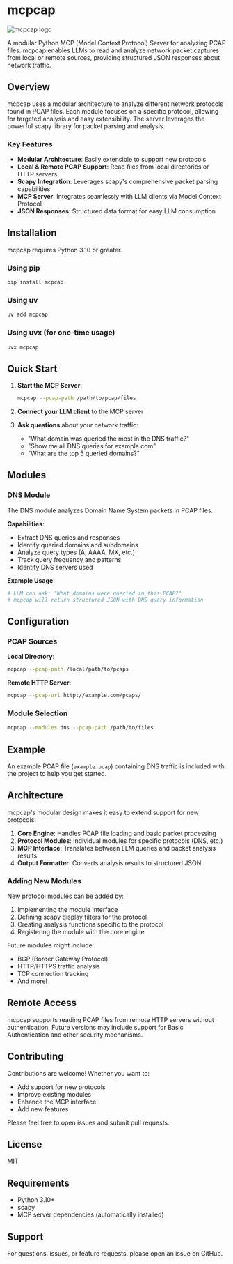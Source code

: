 # mcpcap

![mcpcap logo](https://raw.githubusercontent.com/danohn/mcpcap/main/readme-assets/logo.png)

A modular Python MCP (Model Context Protocol) Server for analyzing PCAP files. mcpcap enables LLMs to read and analyze network packet captures from local or remote sources, providing structured JSON responses about network traffic.

## Overview

mcpcap uses a modular architecture to analyze different network protocols found in PCAP files. Each module focuses on a specific protocol, allowing for targeted analysis and easy extensibility. The server leverages the powerful scapy library for packet parsing and analysis.

### Key Features

- **Modular Architecture**: Easily extensible to support new protocols
- **Local & Remote PCAP Support**: Read files from local directories or HTTP servers
- **Scapy Integration**: Leverages scapy's comprehensive packet parsing capabilities
- **MCP Server**: Integrates seamlessly with LLM clients via Model Context Protocol
- **JSON Responses**: Structured data format for easy LLM consumption

## Installation

mcpcap requires Python 3.10 or greater.

### Using pip

```bash
pip install mcpcap
```

### Using uv

```bash
uv add mcpcap
```

### Using uvx (for one-time usage)

```bash
uvx mcpcap
```

## Quick Start

1. **Start the MCP Server**:

   ```bash
   mcpcap --pcap-path /path/to/pcap/files
   ```

2. **Connect your LLM client** to the MCP server

3. **Ask questions** about your network traffic:
   - "What domain was queried the most in the DNS traffic?"
   - "Show me all DNS queries for example.com"
   - "What are the top 5 queried domains?"

## Modules

### DNS Module

The DNS module analyzes Domain Name System packets in PCAP files.

**Capabilities**:

- Extract DNS queries and responses
- Identify queried domains and subdomains
- Analyze query types (A, AAAA, MX, etc.)
- Track query frequency and patterns
- Identify DNS servers used

**Example Usage**:

```python
# LLM can ask: "What domains were queried in this PCAP?"
# mcpcap will return structured JSON with DNS query information
```

## Configuration

### PCAP Sources

**Local Directory**:

```bash
mcpcap --pcap-path /local/path/to/pcaps
```

**Remote HTTP Server**:

```bash
mcpcap --pcap-url http://example.com/pcaps/
```

### Module Selection

```bash
mcpcap --modules dns --pcap-path /path/to/files
```

## Example

An example PCAP file (`example.pcap`) containing DNS traffic is included with the project to help you get started.

## Architecture

mcpcap's modular design makes it easy to extend support for new protocols:

1. **Core Engine**: Handles PCAP file loading and basic packet processing
2. **Protocol Modules**: Individual modules for specific protocols (DNS, etc.)
3. **MCP Interface**: Translates between LLM queries and packet analysis results
4. **Output Formatter**: Converts analysis results to structured JSON

### Adding New Modules

New protocol modules can be added by:

1. Implementing the module interface
2. Defining scapy display filters for the protocol
3. Creating analysis functions specific to the protocol
4. Registering the module with the core engine

Future modules might include:

- BGP (Border Gateway Protocol)
- HTTP/HTTPS traffic analysis
- TCP connection tracking
- And more!

## Remote Access

mcpcap supports reading PCAP files from remote HTTP servers without authentication. Future versions may include support for Basic Authentication and other security mechanisms.

## Contributing

Contributions are welcome! Whether you want to:

- Add support for new protocols
- Improve existing modules
- Enhance the MCP interface
- Add new features

Please feel free to open issues and submit pull requests.

## License

MIT

## Requirements

- Python 3.10+
- scapy
- MCP server dependencies (automatically installed)

## Support

For questions, issues, or feature requests, please open an issue on GitHub.
